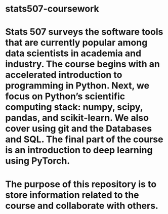 # stats507-coursework

# Stats 507 surveys the software tools that are currently popular among data scientists in academia and industry. The course begins with an accelerated introduction to programming in Python. Next, we focus on Python’s scientific computing stack: numpy, scipy, pandas, and scikit-learn. We also cover using git and the Databases and SQL. The final part of the course is an introduction to deep learning using PyTorch.

# The purpose of this repository is to store information related to the course and collaborate with others.
